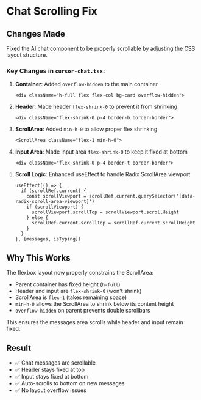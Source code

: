 # Chat Scrolling Fix

## Changes Made

Fixed the AI chat component to be properly scrollable by adjusting the CSS layout structure.

### Key Changes in `cursor-chat.tsx`:

1. **Container**: Added `overflow-hidden` to the main container
   ```tsx
   <div className="h-full flex flex-col bg-card overflow-hidden">
   ```

2. **Header**: Made header `flex-shrink-0` to prevent it from shrinking
   ```tsx
   <div className="flex-shrink-0 p-4 border-b border-border">
   ```

3. **ScrollArea**: Added `min-h-0` to allow proper flex shrinking
   ```tsx
   <ScrollArea className="flex-1 min-h-0">
   ```

4. **Input Area**: Made input area `flex-shrink-0` to keep it fixed at bottom
   ```tsx
   <div className="flex-shrink-0 p-4 border-t border-border">
   ```

5. **Scroll Logic**: Enhanced useEffect to handle Radix ScrollArea viewport
   ```tsx
   useEffect(() => {
     if (scrollRef.current) {
       const scrollViewport = scrollRef.current.querySelector('[data-radix-scroll-area-viewport]')
       if (scrollViewport) {
         scrollViewport.scrollTop = scrollViewport.scrollHeight
       } else {
         scrollRef.current.scrollTop = scrollRef.current.scrollHeight
       }
     }
   }, [messages, isTyping])
   ```

## Why This Works

The flexbox layout now properly constrains the ScrollArea:
- Parent container has fixed height (`h-full`)
- Header and input are `flex-shrink-0` (won't shrink)
- ScrollArea is `flex-1` (takes remaining space)
- `min-h-0` allows the ScrollArea to shrink below its content height
- `overflow-hidden` on parent prevents double scrollbars

This ensures the messages area scrolls while header and input remain fixed.

## Result

- ✅ Chat messages are scrollable
- ✅ Header stays fixed at top
- ✅ Input stays fixed at bottom
- ✅ Auto-scrolls to bottom on new messages
- ✅ No layout overflow issues
